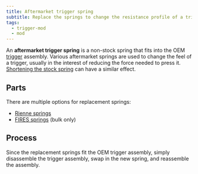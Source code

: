 ```yaml
---
title: Aftermarket trigger spring
subtitle: Replace the springs to change the resistance profile of a trigger.
tags:
  - trigger-mod
  - mod
---
```


An **aftermarket trigger spring** is a non-stock spring that fits into the OEM [trigger](/triggers) assembly. Various aftermarket springs are used to change the feel of a trigger, usually in the interest of reducing the force needed to press it. [Shortening the stock spring](/triggers/trigger-mods/trigger-spring-trimming) can have a similar effect.

## Parts

There are multiple options for replacement springs:

- [Rienne springs](https://www.riennecustoms.com/shop/aftermarket-gamecube-controller-trigger-springs-set-of-2-pre-lubed/)
- [FIRES springs](https://www.thespringstore.com/pc017-453-12300-sst-1500-c-n-in.html) (bulk only)

## Process

Since the replacement springs fit the OEM trigger assembly, simply disassemble the trigger assembly, swap in the new spring, and reassemble the assembly.
